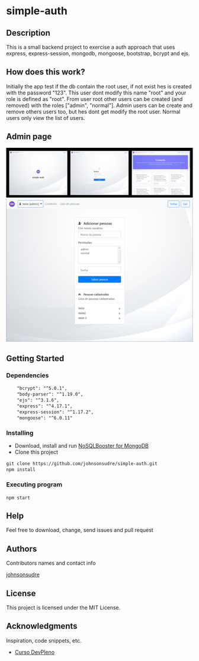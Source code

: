 # simple-auth

## Description

This is a small backend project to exercise a auth approach that uses express, express-session, mongodb, mongoose, bootstrap, bcrypt and ejs.

## How does this work?

Initially the app test if the db contain the root user, if not exist hes is created with the password "123". This user dont modify this name "root" and your role is defined as "root". From user root other users can be created (and removed) with the roles ["admin", "normal"]. Admin users can be create and remove others users too, but hes dont get modify the root user. Normal users only view the list of users.

## Admin page

<img src="./public/screens.jpg">
<img src="./public/admin.jpg">

## Getting Started

### Dependencies

```
    "bcrypt": "^5.0.1",
    "body-parser": "^1.19.0",
    "ejs": "^3.1.6",
    "express": "^4.17.1",
    "express-session": "^1.17.2",
    "mongoose": "^6.0.11"
```

### Installing

- Download, install and run [NoSQLBooster for MongoDB](https://nosqlbooster.com/downloads)
- Clone this project

```
git clone https://github.com/johnsonsudre/simple-auth.git
npm install
```

### Executing program

```
npm start
```

## Help

Feel free to download, change, send issues and pull request

## Authors

Contributors names and contact info

[johnsonsudre](https://github.com/johnsonsudre/)

## License

This project is licensed under the MIT License.

## Acknowledgments

Inspiration, code snippets, etc.

- [Curso DevPleno](https://go.devpleno.com/fsm)
